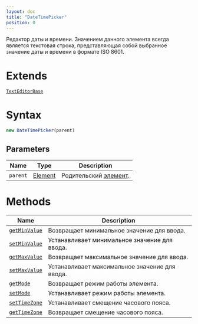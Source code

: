 ```yaml
---
layout: doc
title: "DateTimePicker"
position: 0
---
```


Редактор даты и времени. Значением данного элемента всегда является текстовая строка, представляющая собой выбранное значение даты и времени в формате ISO 8601.

# Extends

[`TextEditorBase`](../TextEditorBase/)

# Syntax

```js
new DateTimePicker(parent)
```

## Parameters

|Name|Type|Description|
|----|----|-----------|
|`parent`|[Element](../../Core/Elements/Element)|Родительский [элемент](../../Core/Elements/Element/).|

# Methods

|Name|Description|
|----|-----------|
|[`getMinValue`](DateTimePicker.getMinValue/)|Возвращает минимальное значение для ввода.|
|[`setMinValue`](DateTimePicker.setMinValue/)|Устанавливает минимальное значение для ввода.|
|[`getMaxValue`](DateTimePicker.getMaxValue/)|Возвращает максимальное значение для ввода.|
|[`setMaxValue`](DateTimePicker.setMaxValue/)|Устанавливает максимальное значение для ввода.|
|[`getMode`](DateTimePicker.getMode/)|Возвращает режим работы элемента.|
|[`setMode`](DateTimePicker.setMode/)|Устанавливает режим работы элемента.|
|[`setTimeZone`](DateTimePicker.setTimeZone/)|Устанавливает смещение часового пояса.|
|[`getTimeZone`](DateTimePicker.getTimeZone/)|Возвращает смещение часового пояса.|
